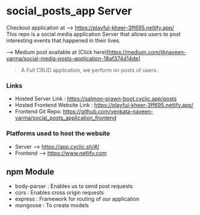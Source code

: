 # social_posts_app Server
Checkout application at --> https://playful-kheer-3ff695.netlify.app/
<br> This repo is a social media application Server that allows users to post interesting events that happened in their lives.

--> Medium post available at (Click here)[https://medium.com/@naveen-varma/social-media-posts-application-18af374d14de]

> A Full CRUD application, we perform on posts of users.

### Links
- Hosted Server Link : https://salmon-prawn-boot.cyclic.app/posts
- Hosted Frontend Website Link : https://playful-kheer-3ff695.netlify.app/
- Frontend Git Repo: https://github.com/venkata-naveen-varma/social_posts_application_frontend

### Platforms used to host the website
- Server --> https://app.cyclic.sh/#/
- Frontend --> https://www.netlify.com

## npm Module
- body-parser : Enables us to send post requests
- cors : Enables cross origin requests
- express : Framework for routing of our application
- mongoose : To create models
